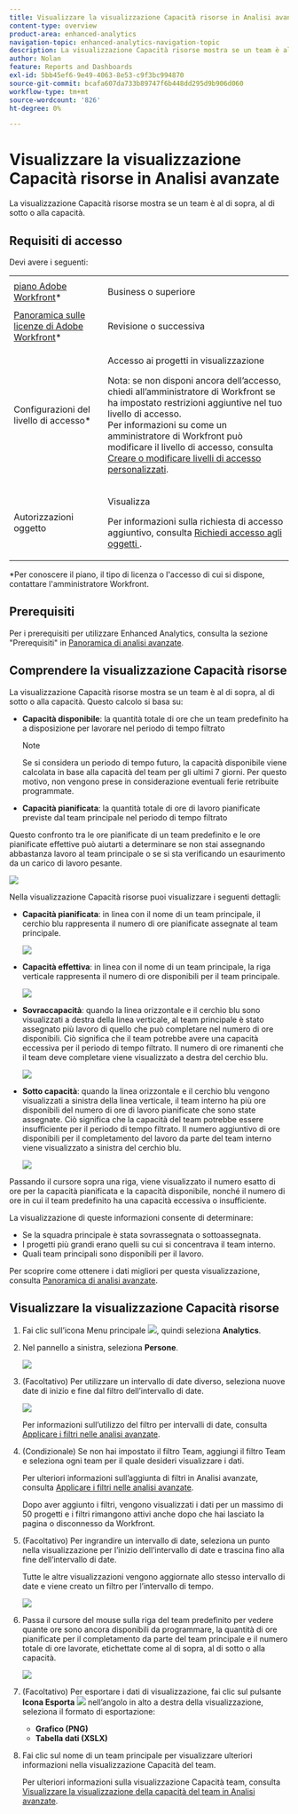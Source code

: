 ```yaml
---
title: Visualizzare la visualizzazione Capacità risorse in Analisi avanzate
content-type: overview
product-area: enhanced-analytics
navigation-topic: enhanced-analytics-navigation-topic
description: La visualizzazione Capacità risorse mostra se un team è al di sopra, al di sotto o alla capacità.
author: Nolan
feature: Reports and Dashboards
exl-id: 5bb45ef6-9e49-4063-8e53-c9f3bc994870
source-git-commit: bcafa607da733b89747f6b448dd295d9b906d060
workflow-type: tm+mt
source-wordcount: '826'
ht-degree: 0%

---
```


# Visualizzare la visualizzazione Capacità risorse in Analisi avanzate

La visualizzazione Capacità risorse mostra se un team è al di sopra, al di sotto o alla capacità.

## Requisiti di accesso

Devi avere i seguenti:

<table style="table-layout:auto"> 
 <col> 
 <col> 
 <tbody> 
  <tr> 
   <td role="rowheader"><a href="https://www.workfront.com/plans" target="_blank">piano Adobe Workfront</a>*</td> 
   <td> <p>Business o superiore</p> </td> 
  </tr> 
  <tr> 
   <td role="rowheader"><a href="../administration-and-setup/add-users/access-levels-and-object-permissions/wf-licenses.md" class="MCXref xref">Panoramica sulle licenze di Adobe Workfront</a>*</td> 
   <td> <p>Revisione o successiva</p> </td> 
  </tr> 
  <tr> 
   <td role="rowheader">Configurazioni del livello di accesso*</td> 
   <td> <p>Accesso ai progetti in visualizzazione</p> <p>Nota: se non disponi ancora dell’accesso, chiedi all’amministratore di Workfront se ha impostato restrizioni aggiuntive nel tuo livello di accesso.<br>Per informazioni su come un amministratore di Workfront può modificare il livello di accesso, consulta <a href="../administration-and-setup/add-users/configure-and-grant-access/create-modify-access-levels.md" class="MCXref xref">Creare o modificare livelli di accesso personalizzati</a>.</p> </td> 
  </tr> 
  <tr> 
   <td role="rowheader">Autorizzazioni oggetto</td> 
   <td> <p>Visualizza</p> <p>Per informazioni sulla richiesta di accesso aggiuntivo, consulta <a href="../workfront-basics/grant-and-request-access-to-objects/request-access.md" class="MCXref xref">Richiedi accesso agli oggetti </a>.</p> </td> 
  </tr> 
 </tbody> 
</table>

&#42;Per conoscere il piano, il tipo di licenza o l&#39;accesso di cui si dispone, contattare l&#39;amministratore Workfront.

## Prerequisiti

Per i prerequisiti per utilizzare Enhanced Analytics, consulta la sezione &quot;Prerequisiti&quot; in [Panoramica di analisi avanzate](../enhanced-analytics/enhanced-analytics-overview.md).

## Comprendere la visualizzazione Capacità risorse

La visualizzazione Capacità risorse mostra se un team è al di sopra, al di sotto o alla capacità. Questo calcolo si basa su:

* **Capacità disponibile**: la quantità totale di ore che un team predefinito ha a disposizione per lavorare nel periodo di tempo filtrato

  >[!NOTE]
  >
  >Se si considera un periodo di tempo futuro, la capacità disponibile viene calcolata in base alla capacità del team per gli ultimi 7 giorni. Per questo motivo, non vengono prese in considerazione eventuali ferie retribuite programmate.

* **Capacità pianificata**: la quantità totale di ore di lavoro pianificate previste dal team principale nel periodo di tempo filtrato

Questo confronto tra le ore pianificate di un team predefinito e le ore pianificate effettive può aiutarti a determinare se non stai assegnando abbastanza lavoro al team principale o se si sta verificando un esaurimento da un carico di lavoro pesante.

![](assets/resource-capacity-350x110.png)

Nella visualizzazione Capacità risorse puoi visualizzare i seguenti dettagli:

* **Capacità pianificata**: in linea con il nome di un team principale, il cerchio blu rappresenta il numero di ore pianificate assegnate al team principale.

  ![](assets/resource-capacity-blue-circle.png)

* **Capacità effettiva**: in linea con il nome di un team principale, la riga verticale rappresenta il numero di ore disponibili per il team principale.

  ![](assets/resource-capacity-vertical-line.png)

* **Sovraccapacità**: quando la linea orizzontale e il cerchio blu sono visualizzati a destra della linea verticale, al team principale è stato assegnato più lavoro di quello che può completare nel numero di ore disponibili. Ciò significa che il team potrebbe avere una capacità eccessiva per il periodo di tempo filtrato. Il numero di ore rimanenti che il team deve completare viene visualizzato a destra del cerchio blu.

  ![](assets/resource-capacity-over-capacity.png)

* **Sotto capacità**: quando la linea orizzontale e il cerchio blu vengono visualizzati a sinistra della linea verticale, il team interno ha più ore disponibili del numero di ore di lavoro pianificate che sono state assegnate. Ciò significa che la capacità del team potrebbe essere insufficiente per il periodo di tempo filtrato. Il numero aggiuntivo di ore disponibili per il completamento del lavoro da parte del team interno viene visualizzato a sinistra del cerchio blu.

  ![](assets/resource-capacity-under-capacity.png)

Passando il cursore sopra una riga, viene visualizzato il numero esatto di ore per la capacità pianificata e la capacità disponibile, nonché il numero di ore in cui il team predefinito ha una capacità eccessiva o insufficiente.

La visualizzazione di queste informazioni consente di determinare:

* Se la squadra principale è stata sovrassegnata o sottoassegnata.
* I progetti più grandi erano quelli su cui si concentrava il team interno.
* Quali team principali sono disponibili per il lavoro.

Per scoprire come ottenere i dati migliori per questa visualizzazione, consulta [Panoramica di analisi avanzate](../enhanced-analytics/enhanced-analytics-overview.md).

## Visualizzare la visualizzazione Capacità risorse

1. Fai clic sull’icona Menu principale ![](assets/main-menu-icon-16x12.png), quindi seleziona **Analytics**.
1. Nel pannello a sinistra, seleziona **Persone**.

   ![](assets/people-area-cropped-qs-350x276.png)

1. (Facoltativo) Per utilizzare un intervallo di date diverso, seleziona nuove date di inizio e fine dal filtro dell’intervallo di date.

   ![](assets/filters-select-date-range-350x344.png)

   Per informazioni sull’utilizzo del filtro per intervalli di date, consulta [Applicare i filtri nelle analisi avanzate](../enhanced-analytics/use-enhanced-analytics-filters.md).

1. (Condizionale) Se non hai impostato il filtro Team, aggiungi il filtro Team e seleziona ogni team per il quale desideri visualizzare i dati.

   Per ulteriori informazioni sull’aggiunta di filtri in Analisi avanzate, consulta [Applicare i filtri nelle analisi avanzate](../enhanced-analytics/use-enhanced-analytics-filters.md).

   Dopo aver aggiunto i filtri, vengono visualizzati i dati per un massimo di 50 progetti e i filtri rimangono attivi anche dopo che hai lasciato la pagina o disconnesso da Workfront.

1. (Facoltativo) Per ingrandire un intervallo di date, seleziona un punto nella visualizzazione per l’inizio dell’intervallo di date e trascina fino alla fine dell’intervallo di date.

   Tutte le altre visualizzazioni vengono aggiornate allo stesso intervallo di date e viene creato un filtro per l’intervallo di tempo.

   ![](assets/timeframe-filter-350x220.png)

1. Passa il cursore del mouse sulla riga del team predefinito per vedere quante ore sono ancora disponibili da programmare, la quantità di ore pianificate per il completamento da parte del team principale e il numero totale di ore lavorate, etichettate come al di sopra, al di sotto o alla capacità.

   ![](assets/resource-capacity-capacity-pop-up-350x213.png)

1. (Facoltativo) Per esportare i dati di visualizzazione, fai clic sul pulsante **Icona Esporta** ![](assets/export.png) nell’angolo in alto a destra della visualizzazione, seleziona il formato di esportazione:

   * **Grafico (PNG)**
   * **Tabella dati (XSLX)**

1. Fai clic sul nome di un team principale per visualizzare ulteriori informazioni nella visualizzazione Capacità del team.

   Per ulteriori informazioni sulla visualizzazione Capacità team, consulta [Visualizzare la visualizzazione della capacità del team in Analisi avanzate](../enhanced-analytics/team-capacity-overview.md).


